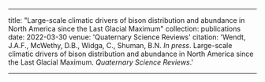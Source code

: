 ---

title: "Large-scale climatic drivers of bison distribution and abundance in North America since the Last Glacial Maximum"
collection: publications
date: 2022-03-30
venue: 'Quaternary Science Reviews'
citation: 'Wendt, J.A.F., McWethy, D.B., Widga, C., Shuman, B.N. *In press*. Large-scale climatic drivers of bison distribution and abundance in North America since the Last Glacial Maximum. <i>Quaternary Science Reviews</i>.'

---